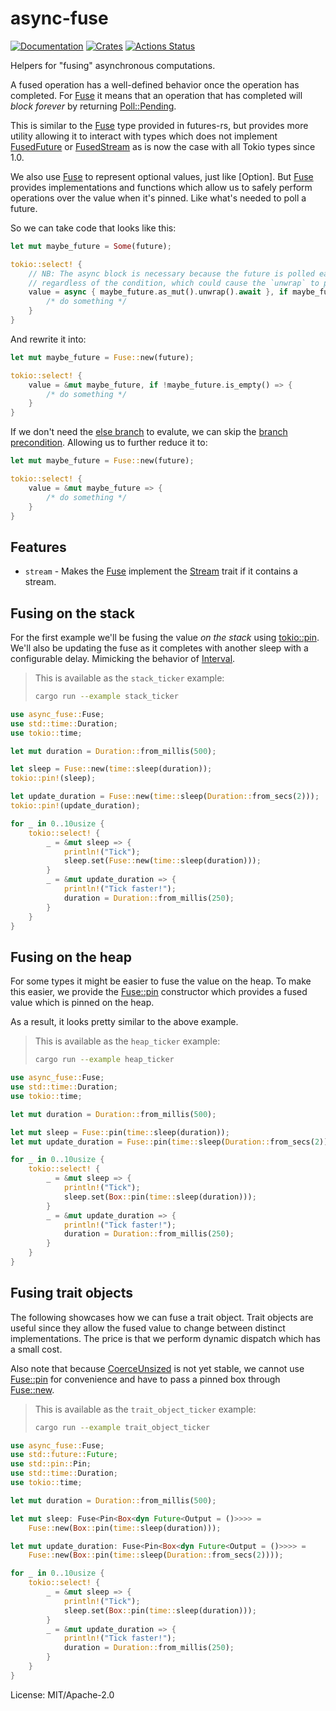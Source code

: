# async-fuse

[![Documentation](https://docs.rs/async-fuse/badge.svg)](https://docs.rs/async-fuse)
[![Crates](https://img.shields.io/crates/v/async-fuse.svg)](https://crates.io/crates/async-fuse)
[![Actions Status](https://github.com/udoprog/async-fuse/workflows/Rust/badge.svg)](https://github.com/udoprog/async-fuse/actions)

Helpers for "fusing" asynchronous computations.

A fused operation has a well-defined behavior once the operation has
completed. For [Fuse] it means that an operation that has completed will
*block forever* by returning [Poll::Pending].

This is similar to the [Fuse][futures-fs-fuse] type provided in futures-rs,
but provides more utility allowing it to interact with types which does not
implement [FusedFuture] or [FusedStream] as is now the case with all Tokio
types since 1.0.

We also use [Fuse] to represent optional values, just like [Option]. But
[Fuse] provides implementations and functions which allow us to safely
perform operations over the value when it's pinned. Like what's needed to
poll a future.

So we can take code that looks like this:

```rust
let mut maybe_future = Some(future);

tokio::select! {
    // NB: The async block is necessary because the future is polled eagerly
    // regardless of the condition, which could cause the `unwrap` to panic.
    value = async { maybe_future.as_mut().unwrap().await }, if maybe_future.is_some() => {
        /* do something */
    }
}
```

And rewrite it into:

```rust
let mut maybe_future = Fuse::new(future);

tokio::select! {
    value = &mut maybe_future, if !maybe_future.is_empty() => {
        /* do something */
    }
}
```

If we don't need the [else branch] to evalute, we can skip the [branch
precondition]. Allowing us to further reduce it to:

```rust
let mut maybe_future = Fuse::new(future);

tokio::select! {
    value = &mut maybe_future => {
        /* do something */
    }
}
```

## Features

* `stream` - Makes the [Fuse] implement the [Stream] trait if it contains a
  stream.

## Fusing on the stack

For the first example we'll be fusing the value *on the stack* using
[tokio::pin]. We'll also be updating the fuse as it completes with another
sleep with a configurable delay. Mimicking the behavior of [Interval].

> This is available as the `stack_ticker` example:
> ```sh
> cargo run --example stack_ticker
> ```

```rust
use async_fuse::Fuse;
use std::time::Duration;
use tokio::time;

let mut duration = Duration::from_millis(500);

let sleep = Fuse::new(time::sleep(duration));
tokio::pin!(sleep);

let update_duration = Fuse::new(time::sleep(Duration::from_secs(2)));
tokio::pin!(update_duration);

for _ in 0..10usize {
    tokio::select! {
        _ = &mut sleep => {
            println!("Tick");
            sleep.set(Fuse::new(time::sleep(duration)));
        }
        _ = &mut update_duration => {
            println!("Tick faster!");
            duration = Duration::from_millis(250);
        }
    }
}
```

## Fusing on the heap

For some types it might be easier to fuse the value on the heap. To make
this easier, we provide the [Fuse::pin] constructor which provides a fused
value which is pinned on the heap.

As a result, it looks pretty similar to the above example.

> This is available as the `heap_ticker` example:
> ```sh
> cargo run --example heap_ticker
> ```

```rust
use async_fuse::Fuse;
use std::time::Duration;
use tokio::time;

let mut duration = Duration::from_millis(500);

let mut sleep = Fuse::pin(time::sleep(duration));
let mut update_duration = Fuse::pin(time::sleep(Duration::from_secs(2)));

for _ in 0..10usize {
    tokio::select! {
        _ = &mut sleep => {
            println!("Tick");
            sleep.set(Box::pin(time::sleep(duration)));
        }
        _ = &mut update_duration => {
            println!("Tick faster!");
            duration = Duration::from_millis(250);
        }
    }
}
```

## Fusing trait objects

The following showcases how we can fuse a trait object. Trait objects are
useful since they allow the fused value to change between distinct
implementations. The price is that we perform dynamic dispatch which has a
small cost.

Also note that because [CoerceUnsized] is not yet stable, we cannot use
[Fuse::pin] for convenience and have to pass a pinned box through
[Fuse::new].

> This is available as the `trait_object_ticker` example:
> ```sh
> cargo run --example trait_object_ticker
> ```

```rust
use async_fuse::Fuse;
use std::future::Future;
use std::pin::Pin;
use std::time::Duration;
use tokio::time;

let mut duration = Duration::from_millis(500);

let mut sleep: Fuse<Pin<Box<dyn Future<Output = ()>>>> =
    Fuse::new(Box::pin(time::sleep(duration)));

let mut update_duration: Fuse<Pin<Box<dyn Future<Output = ()>>>> =
    Fuse::new(Box::pin(time::sleep(Duration::from_secs(2))));

for _ in 0..10usize {
    tokio::select! {
        _ = &mut sleep => {
            println!("Tick");
            sleep.set(Box::pin(time::sleep(duration)));
        }
        _ = &mut update_duration => {
            println!("Tick faster!");
            duration = Duration::from_millis(250);
        }
    }
}
```

[branch precondition]: https://docs.rs/tokio/1.0.1/tokio/macro.select.html#avoid-racy-if-preconditions
[CoerceUnsized]: https://doc.rust-lang.org/std/ops/trait.CoerceUnsized.html
[else branch]: https://docs.rs/tokio/1.0.1/tokio/macro.select.html
[Fuse::new]: https://docs.rs/async-fuse/0/async_fuse/struct.Fuse.html#method.new
[Fuse::pin]: https://docs.rs/async-fuse/0/async_fuse/struct.Fuse.html#method.pin
[Fuse]: https://docs.rs/async-fuse/0/async_fuse/struct.Fuse.html
[Fuse]: https://docs.rs/async-fuse/0/async_fuse/struct.Fuse.html
[FusedFuture]: https://docs.rs/futures/0/futures/future/trait.FusedFuture.html
[FusedStream]: https://docs.rs/futures/0/futures/stream/trait.FusedStream.html
[futures-fs-fuse]: https://docs.rs/futures/0/futures/future/struct.Fuse.html
[Interval]: https://docs.rs/tokio/1/tokio/time/struct.Interval.html
[Poll::Pending]: https://doc.rust-lang.org/std/task/enum.Poll.html#variant.Pending
[Stream]: https://docs.rs/futures-core/0/futures_core/stream/trait.Stream.html
[tokio::pin]: https://docs.rs/tokio/1/tokio/macro.pin.html
[tokio::select]: https://docs.rs/tokio/1/tokio/macro.select.html

License: MIT/Apache-2.0
